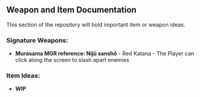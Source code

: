 ## Weapon and Item Documentation

This section of the repository will hold important item or weapon ideas. 

### Signature Weapons: 
- **Murasama MGR reference: Nijū sanshō**
        - Red Katana
        -  The Player can click along the screen to slash apart enemies 
        
### Item Ideas:
- **WIP**
    
